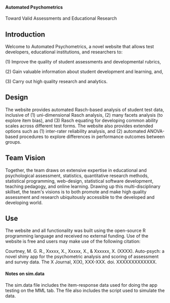 #### Automated Psychometrics ####
Toward Valid Assessments and Educational Research

## Introduction
Welcome to Automated Psychometrics, a novel website that allows test developers, educational institutions, and researchers to:

(1) Improve the quality of student assessments and developmental rubrics,

(2) Gain valuable information about student development and learning, and,

(3) Carry out high quality research and analytics.

## Design
The website provides automated Rasch-based analysis of student test data, inclusive of (1) uni-dimensional Rasch analysis, (2) many facets analysis (to explore item bias), and (3) Rasch equating for developing common ability scales across different test forms. The website also provides extended options such as (1) inter-rater reliability analysis, and (2) automated ANOVA-based procedures to explore differences in performance outcomes between groups.

## Team Vision
Together, the team draws on extensive expertise in educational and psychological assessment, statistics, quantitative research methods, statistical programming, web-design, statistical software development, teaching pedagogy, and online learning. Drawing up this multi-disciplinary skillset, the team's visions is to both promote and make high quality assessment and research ubiquitously accessible to the developed and developing world.

## Use
The website and all functionality was built using the open-source R programming language and received no external funding. Use of the website is free and users may make use of the following citation:

Courtney, M. G. R., Xxxxx, X., Xxxxx, X., & Xxxxxx, X. (XXXX). Auto-psych: a novel shiny app for the psychometric analysis and scoring of assessment and survey data. The X Journal, X(X), XXX-XXX. doi. XXXXXXXXXXXXX.

#### Notes on sim.data ####
The sim.data file includes the item-response data used for doing the app testing on the MML tab. The file also includes the script used to simulate the data. 